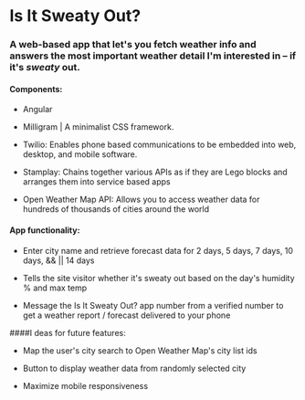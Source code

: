 # Is It Sweaty Out? 

### A web-based app that let's you fetch weather info and answers the most important weather detail I'm interested in – if it's _sweaty_ out.


#### Components:

* Angular

* Milligram | A minimalist CSS framework.

* Twilio: Enables phone based communications to be embedded into web, desktop, and mobile software.

* Stamplay: Chains together various APIs as if they are Lego blocks and arranges them into service based apps

* Open Weather Map API: Allows you to access weather data for hundreds of thousands of cities around the world


#### App functionality:

* Enter city name and retrieve forecast data for 2 days, 5 days, 7 days, 10 days, && || 14 days

* Tells the site visitor whether it's sweaty out based on the day's humidity % and max temp

* Message the Is It Sweaty Out? app number from a verified number to get a weather report / forecast delivered to your phone


####I deas for future features:

* Map the user's city search to Open Weather Map's city list ids

* Button to display weather data from randomly selected city

* Maximize mobile responsiveness
